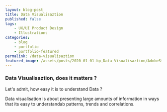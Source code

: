 ```yaml
---
layout: blog-post
title: Data Visualisaztion
published: false
tags: 
    - UX/UI Product Design
    - Illustrations
categories:
    - blog
    - portfolio
    - portfolio-featured
permalink: /data-visualisaztion
featured_image: /assets/posts/2020-01-01-bp_Data Visualisaztion/AdobeStock_170802929.jpeg
---
```

### Data Visualisaztion, does it matters ?


Let's admit, how easy it is to understand Data ? 

 Data visualisation is about presenting large amounts of information in ways that its easy to understandab patterns, trends and correlations.



